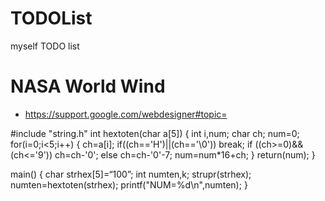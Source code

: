 # TODOList

myself TODO list
# NASA World Wind
* https://support.google.com/webdesigner#topic=

#include "string.h"
int hextoten(char a[5])
{
int i,num;
 char ch;
 num=0;
 for(i=0;i<5;i++)
 {
ch=a[i];
 if((ch=='H')||(ch=='\0'))
   break;
 if ((ch>=0)&&(ch<='9'))
    ch=ch-'0';
 else
 ch=ch-'0'-7;
 num=num*16+ch;
 }
 return(num);
}

main()
{
char strhex[5]=“100”;
 int numten,k;
 strupr(strhex);
 numten=hextoten(strhex);
 printf("NUM=%d\n",numten);
}




